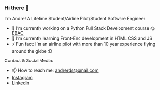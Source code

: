 ### Hi there 👋

 I`m Andre! A Lifetime Student/Airline Pilot/Student Software Engineer

 - 🔭 I’m currently working on a Python Full Stack Development course @ [EBAC](https://ebaconline.com.br)
 - 🌱 I’m currently learning Front-End development in HTML CSS and JS
 - ⚡ Fun fact: I`m an airline pilot with more than 10 year experience flying around the globe :D
 
 Contact & Social Media:

 - 📫 How to reach me: andrerds@gmail.com
 - [Instagram](https://www.linkedin.com/in/andre-damasceno-9138b81a/)
 - [Linkedin](https://www.instagram.com/damascenopilot/)
 


<!--
**andredamasceno/andredamasceno** is a ✨ _special_ ✨ repository because its `README.md` (this file) appears on your GitHub profile.

Here are some ideas to get you started:

- 🔭 I’m currently working on ...
- 🌱 I’m currently learning ...
- 👯 I’m looking to collaborate on ...
- 🤔 I’m looking for help with ...
- 💬 Ask me about ...
- 📫 How to reach me: ...
- 😄 Pronouns: ...
- ⚡ Fun fact: ...
-->
